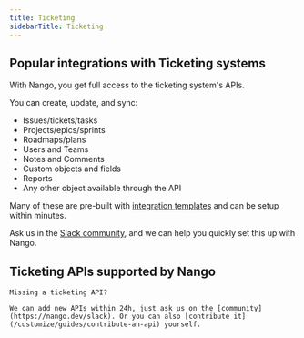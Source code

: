 ```yaml
---
title: Ticketing
sidebarTitle: Ticketing
---
```


## Popular integrations with Ticketing systems

With Nango, you get full access to the ticketing system's APIs.

You can create, update, and sync:

- Issues/tickets/tasks
- Projects/epics/sprints
- Roadmaps/plans
- Users and Teams
- Notes and Comments
- Custom objects and fields
- Reports
- Any other object available through the API

Many of these are pre-built with [integration templates](/understand/concepts/templates) and can be setup within minutes.

Ask us in the [Slack community](https://nango.dev/slack), and we can help you quickly set this up with Nango.

## Ticketing APIs supported by Nango


    
    
    
    
    
    
    
    
    
    
    
    
    
    
    
    
    
    



    Missing a ticketing API?

    We can add new APIs within 24h, just ask us on the [community](https://nango.dev/slack). Or you can also [contribute it](/customize/guides/contribute-an-api) yourself.

